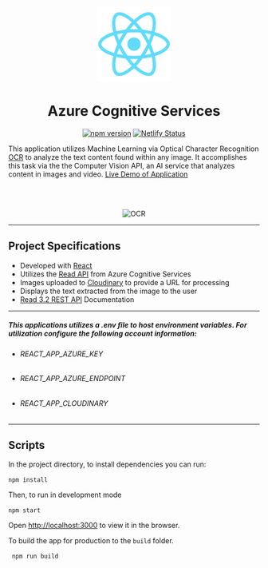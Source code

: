 <div align="center" markdown="1">

<img src="public/logo192.png" alt="React" width="150"/>

# Azure Cognitive Services

[![npm version](https://badge.fury.io/js/react.svg)](https://badge.fury.io/js/react) [![Netlify Status](https://api.netlify.com/api/v1/badges/be64e88a-89c5-45b3-94fd-5724f7741a0e/deploy-status)](https://app.netlify.com/sites/awesome-cray-160ef7/deploys)

</div>

This application utilizes Machine Learning via Optical Character Recognition [OCR]() to analyze the text content found within any image. It accomplishes this task via the the Computer Vision API, an AI service that analyzes content in images and video. [Live Demo of Application](https://azure-cognitive-services.netlify.app/)

<br/><br/>

<div align="center" markdown="1">

<img src="https://nanonets.com/blog/content/images/2019/08/ocr-in-the-wild.gif" alt="OCR" width="200">

</div>

---

## Project Specifications

- Developed with [React](https://github.com/facebook/create-react-app)
- Utilizes the [Read API](https://docs.microsoft.com/en-us/azure/cognitive-services/computer-vision/overview-ocr#read-api) from Azure Cognitive Services
- Images uploaded to [Cloudinary](https://cloudinary.com/) to provide a URL for processing
- Displays the text extracted from the image to the user
- [Read 3.2 REST API](https://docs.microsoft.com/en-us/azure/cognitive-services/computer-vision/overview-ocr#read-api) Documentation

---

##### This applications utilizes a **.env file** to host environment variables. For utilization configure the following account information:

- ###### REACT_APP_AZURE_KEY
- ###### REACT_APP_AZURE_ENDPOINT
- ###### REACT_APP_CLOUDINARY

---

## Scripts

In the project directory, to install dependencies you can run:

```
npm install
```

Then, to run in development mode

```
npm start
```

Open [http://localhost:3000](http://localhost:3000) to view it in the browser.

To build the app for production to the `build` folder.

```
 npm run build
```
